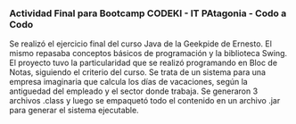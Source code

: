 ### Actividad Final para Bootcamp CODEKI - IT PAtagonia - Codo a Codo 



Se realizó el ejercicio final del curso Java de la Geekpide de Ernesto. El mismo repasaba conceptos básicos de programación y la biblioteca Swing.
El proyecto tuvo la particularidad que se realizó programando en Bloc de Notas, siguiendo el criterio del curso. 
Se trata de un sistema para una empresa imaginaria que calcula los días de vacaciones, según la antiguedad del empleado y el sector donde trabaja. 
Se generaron 3 archivos .class y luego se empaquetó todo el contenido en un archivo .jar para generar el sistema ejecutable. 



